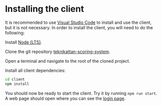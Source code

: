 # Installing the client

It is recommended to use [Visual Studio Code](https://code.visualstudio.com/) to install and use the client, but it is not necessary.
In order to install the client, you will need to do the following:

Install [Node (LTS)](https://nodejs.org/en/).

Clone the git repository [teknikattan-scoring-system](https://gitlab.liu.se/tddd96-grupp11/teknikattan-scoring-system).

Open a terminal and navigate to the root of the cloned project.

Install all client dependencies:

```bash
cd client
npm install
```

You should now be ready to start the client.
Try it by running `npm run start`.
A web page should open where you can see the [login page](../user_manual/login.md).

[comment]: # (Should we mention the task for starting the client?)
